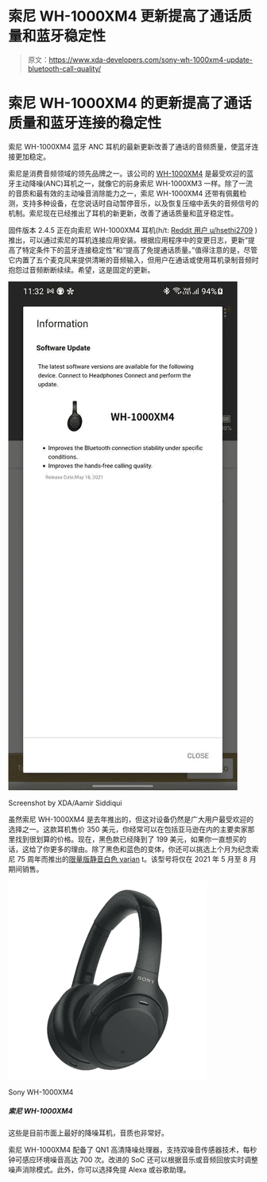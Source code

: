 # 索尼 WH-1000XM4 更新提高了通话质量和蓝牙稳定性

> 原文：<https://www.xda-developers.com/sony-wh-1000xm4-update-bluetooth-call-quality/>

# 索尼 WH-1000XM4 的更新提高了通话质量和蓝牙连接的稳定性

索尼 WH-1000XM4 蓝牙 ANC 耳机的最新更新改善了通话的音频质量，使蓝牙连接更加稳定。

索尼是消费音频领域的领先品牌之一。该公司的 [WH-1000XM4](https://www.xda-developers.com/sony-wh-1000xm4-headphones-multi-device-connection-dsee-extreme/) 是最受欢迎的蓝牙主动降噪(ANC)耳机之一，就像它的前身索尼 WH-1000XM3 一样。除了一流的音质和最有效的主动噪音消除能力之一，索尼 WH-1000XM4 还带有佩戴检测，支持多种设备，在您说话时自动暂停音乐，以及恢复压缩中丢失的音频信号的机制。索尼现在已经推出了耳机的新更新，改善了通话质量和蓝牙稳定性。

固件版本 2.4.5 正在向索尼 WH-1000XM4 耳机(h/t: [Reddit 用户 u/hsethi2709](https://www.reddit.com/r/sony/comments/nf1yfv/sony_xm4_250_update_is_here/) )推出，可以通过索尼的耳机连接应用安装。根据应用程序中的变更日志，更新“提高了特定条件下的蓝牙连接稳定性”和“提高了免提通话质量。”值得注意的是，尽管它内置了五个麦克风来提供清晰的音频输入，但用户在通话或使用耳机录制音频时抱怨过音频断断续续。希望，这是固定的更新。

 <picture>![sony wh-1000xm4 anc headphones update](img/6cdc8351d6ffab430c86832258df0411.png)</picture> 

Screenshot by XDA/Aamir Siddiqui

虽然索尼 WH-1000XM4 是去年推出的，但这对设备仍然是广大用户最受欢迎的选择之一。这款耳机售价 350 美元，你经常可以在包括亚马逊在内的主要卖家那里找到很划算的价格。现在，黑色款已经降到了 199 美元，如果你一直想买的话，这给了你更多的理由。除了黑色和蓝色的变体，你还可以挑选上个月为纪念索尼 75 周年而推出的[限量版静音白色 varian](https://www.xda-developers.com/sony-wh-1000xm4-limited-edition-silent-white/) t。该型号将仅在 2021 年 5 月至 8 月期间销售。

 <picture>![Save $100 on one of the best ANC headphones available in the market -- the Sony WH-1000XM4.](img/272fc2368f6cd58aa2d5d7c88ef3a931.png)</picture> 

Sony WH-1000XM4

##### 索尼 WH-1000XM4

这些是目前市面上最好的降噪耳机，音质也非常好。

索尼 WH-1000XM4 配备了 QN1 高清降噪处理器，支持双噪音传感器技术，每秒钟可感应环境噪音高达 700 次。改进的 SoC 还可以根据音乐或音频回放实时调整噪声消除模式。此外，你可以选择免提 Alexa 或谷歌助理。